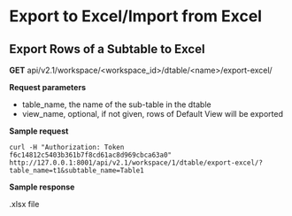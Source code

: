 # Export to Excel/Import from Excel

## Export Rows of a Subtable to Excel

**GET** api/v2.1/workspace/\<workspace_id>/dtable/\<name>/export-excel/

**Request parameters**

* table_name, the name of the sub-table in the dtable
* view_name, optional, if not given, rows of Default View will be exported

**Sample request**

```
curl -H "Authorization: Token f6c14812c5403b361b7f8cd61ac8d969cbca63a0" http://127.0.0.1:8001/api/v2.1/workspace/1/dtable/export-excel/?table_name=t1&subtable_name=Table1

```

**Sample response**

 .xlsx file
